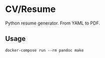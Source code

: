 # CV/Resume

Python resume generator. From YAML to PDF.

## Usage

```
docker-compose run --rm pandoc make
```
